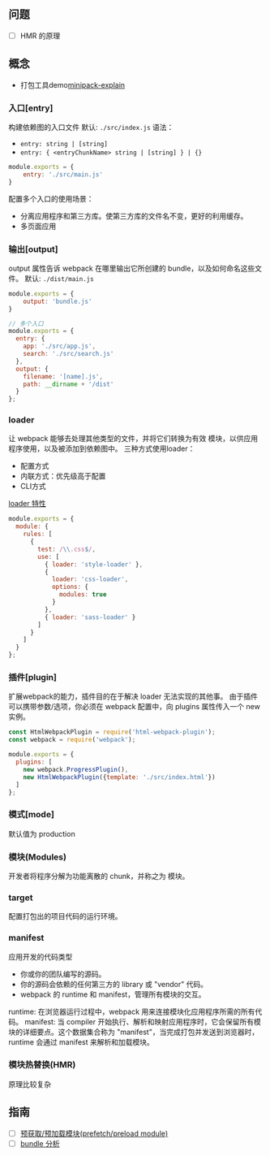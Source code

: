 ## 问题
- [ ] HMR 的原理

## 概念
- 打包工具demo[minipack-explain](https://github.com/chinanf-boy/minipack-explain/blob/master/src/minipack.js)
### 入口[entry]
构建依赖图的入口文件
默认: `./src/index.js`
语法：
- `entry: string | [string]`
- `entry: { <entryChunkName> string | [string] } | {}`
```javascript
module.exports = {
    entry: './src/main.js'
}
```
配置多个入口的使用场景：
- 分离应用程序和第三方库。使第三方库的文件名不变，更好的利用缓存。
- 多页面应用

### 输出[output]
output 属性告诉 webpack 在哪里输出它所创建的 bundle，以及如何命名这些文件。
默认: `./dist/main.js`
```javascript
module.exports = {
    output: 'bundle.js'
}

// 多个入口
module.exports = {
  entry: {
    app: './src/app.js',
    search: './src/search.js'
  },
  output: {
    filename: '[name].js',
    path: __dirname + '/dist'
  }
};
```

### loader
让 webpack 能够去处理其他类型的文件，并将它们转换为有效 模块，以供应用程序使用，以及被添加到依赖图中。
三种方式使用loader：
- 配置方式
- 内联方式：优先级高于配置
- CLI方式

[loader 特性](https://webpack.docschina.org/concepts/loaders/#loader-features)

```javascript
module.exports = {
  module: {
    rules: [
      {
        test: /\\.css$/,
        use: [
          { loader: 'style-loader' },
          {
            loader: 'css-loader',
            options: {
              modules: true
            }
          },
          { loader: 'sass-loader' }
        ]
      }
    ]
  }
};

```

### 插件[plugin]
扩展webpack的能力，插件目的在于解决 loader 无法实现的其他事。
由于插件可以携带参数/选项，你必须在 webpack 配置中，向 plugins 属性传入一个 new 实例。
```javascript
const HtmlWebpackPlugin = require('html-webpack-plugin');
const webpack = require('webpack');

module.exports = {
  plugins: [
    new webpack.ProgressPlugin(),
    new HtmlWebpackPlugin({template: './src/index.html'})
  ]
};
```
### 模式[mode]
默认值为 production
### 模块(Modules)
开发者将程序分解为功能离散的 chunk，并称之为 模块。

### target
配置打包出的项目代码的运行环境。

### manifest
应用开发的代码类型
- 你或你的团队编写的源码。
- 你的源码会依赖的任何第三方的 library 或 "vendor" 代码。
- webpack 的 runtime 和 manifest，管理所有模块的交互。

runtime: 在浏览器运行过程中，webpack 用来连接模块化应用程序所需的所有代码。
manifest: 当 compiler 开始执行、解析和映射应用程序时，它会保留所有模块的详细要点。这个数据集合称为 "manifest"，当完成打包并发送到浏览器时，runtime 会通过 manifest 来解析和加载模块。

### 模块热替换(HMR)
原理比较复杂


## 指南
- [ ] [预获取/预加载模块(prefetch/preload module)](https://webpack.docschina.org/guides/code-splitting/#prefetchingpreloading-modules)
- [ ] [bundle 分析](https://webpack.docschina.org/guides/code-splitting/#bundle-analysis)
